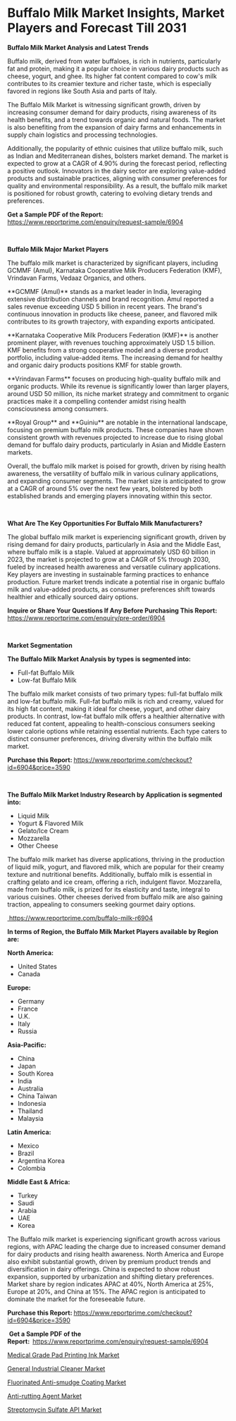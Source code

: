 <p><h1>Buffalo Milk Market Insights, Market Players and Forecast Till 2031</h1></p><p><strong>Buffalo Milk Market Analysis and Latest Trends</strong></p>
<p><p>Buffalo milk, derived from water buffaloes, is rich in nutrients, particularly fat and protein, making it a popular choice in various dairy products such as cheese, yogurt, and ghee. Its higher fat content compared to cow's milk contributes to its creamier texture and richer taste, which is especially favored in regions like South Asia and parts of Italy.</p><p>The Buffalo Milk Market is witnessing significant growth, driven by increasing consumer demand for dairy products, rising awareness of its health benefits, and a trend towards organic and natural foods. The market is also benefiting from the expansion of dairy farms and enhancements in supply chain logistics and processing technologies. </p><p>Additionally, the popularity of ethnic cuisines that utilize buffalo milk, such as Indian and Mediterranean dishes, bolsters market demand. The market is expected to grow at a CAGR of 4.90% during the forecast period, reflecting a positive outlook. Innovators in the dairy sector are exploring value-added products and sustainable practices, aligning with consumer preferences for quality and environmental responsibility. As a result, the buffalo milk market is positioned for robust growth, catering to evolving dietary trends and preferences.</p></p>
<p><strong>Get a Sample PDF of the Report:&nbsp;</strong> <a href="https://www.reportprime.com/enquiry/request-sample/6904?utm_campaign=1549&utm_medium=2&utm_source=Github&utm_content=ia&utm_term=18102024&utm_id=buffalo-milk">https://www.reportprime.com/enquiry/request-sample/6904</a></p>
<p>&nbsp;</p>
<p><strong>Buffalo Milk Major Market Players</strong></p>
<p><p>The buffalo milk market is characterized by significant players, including GCMMF (Amul), Karnataka Cooperative Milk Producers Federation (KMF), Vrindavan Farms, Vedaaz Organics, and others. </p><p>**GCMMF (Amul)** stands as a market leader in India, leveraging extensive distribution channels and brand recognition. Amul reported a sales revenue exceeding USD 5 billion in recent years. The brand's continuous innovation in products like cheese, paneer, and flavored milk contributes to its growth trajectory, with expanding exports anticipated.</p><p>**Karnataka Cooperative Milk Producers Federation (KMF)** is another prominent player, with revenues touching approximately USD 1.5 billion. KMF benefits from a strong cooperative model and a diverse product portfolio, including value-added items. The increasing demand for healthy and organic dairy products positions KMF for stable growth.</p><p>**Vrindavan Farms** focuses on producing high-quality buffalo milk and organic products. While its revenue is significantly lower than larger players, around USD 50 million, its niche market strategy and commitment to organic practices make it a compelling contender amidst rising health consciousness among consumers.</p><p>**Royal Group** and **Guiniu** are notable in the international landscape, focusing on premium buffalo milk products. These companies have shown consistent growth with revenues projected to increase due to rising global demand for buffalo dairy products, particularly in Asian and Middle Eastern markets.</p><p>Overall, the buffalo milk market is poised for growth, driven by rising health awareness, the versatility of buffalo milk in various culinary applications, and expanding consumer segments. The market size is anticipated to grow at a CAGR of around 5% over the next few years, bolstered by both established brands and emerging players innovating within this sector.</p></p>
<p>&nbsp;</p>
<p><strong>What Are The Key Opportunities For Buffalo Milk Manufacturers?</strong></p>
<p><p>The global buffalo milk market is experiencing significant growth, driven by rising demand for dairy products, particularly in Asia and the Middle East, where buffalo milk is a staple. Valued at approximately USD 60 billion in 2023, the market is projected to grow at a CAGR of 5% through 2030, fueled by increased health awareness and versatile culinary applications. Key players are investing in sustainable farming practices to enhance production. Future market trends indicate a potential rise in organic buffalo milk and value-added products, as consumer preferences shift towards healthier and ethically sourced dairy options.</p></p>
<p><strong>Inquire or Share Your Questions If Any Before Purchasing This Report:</strong> <a href="https://www.reportprime.com/enquiry/pre-order/6904?utm_campaign=1549&utm_medium=2&utm_source=Github&utm_content=ia&utm_term=18102024&utm_id=buffalo-milk">https://www.reportprime.com/enquiry/pre-order/6904</a></p>
<p>&nbsp;</p>
<p><strong>Market Segmentation</strong></p>
<p><strong>The Buffalo Milk Market Analysis by types is segmented into:</strong></p>
<p><ul><li>Full-fat Buffalo Milk</li><li>Low-fat Buffalo Milk</li></ul></p>
<p><p>The buffalo milk market consists of two primary types: full-fat buffalo milk and low-fat buffalo milk. Full-fat buffalo milk is rich and creamy, valued for its high fat content, making it ideal for cheese, yogurt, and other dairy products. In contrast, low-fat buffalo milk offers a healthier alternative with reduced fat content, appealing to health-conscious consumers seeking lower calorie options while retaining essential nutrients. Each type caters to distinct consumer preferences, driving diversity within the buffalo milk market.</p></p>
<p><strong>Purchase this Report:&nbsp;</strong><a href="https://www.reportprime.com/checkout?id=6904&price=3590&utm_campaign=1549&utm_medium=2&utm_source=Github&utm_content=ia&utm_term=18102024&utm_id=buffalo-milk">https://www.reportprime.com/checkout?id=6904&price=3590</a></p>
<p>&nbsp;</p>
<p><strong>The Buffalo Milk Market Industry Research by Application is segmented into:</strong></p>
<p><ul><li>Liquid Milk</li><li>Yogurt & Flavored Milk</li><li>Gelato/Ice Cream</li><li>Mozzarella</li><li>Other Cheese</li></ul></p>
<p><p>The buffalo milk market has diverse applications, thriving in the production of liquid milk, yogurt, and flavored milk, which are popular for their creamy texture and nutritional benefits. Additionally, buffalo milk is essential in crafting gelato and ice cream, offering a rich, indulgent flavor. Mozzarella, made from buffalo milk, is prized for its elasticity and taste, integral to various cuisines. Other cheeses derived from buffalo milk are also gaining traction, appealing to consumers seeking gourmet dairy options.</p></p>
<p><a href="https://www.reportprime.com/buffalo-milk-r6904?utm_campaign=1549&utm_medium=2&utm_source=Github&utm_content=ia&utm_term=18102024&utm_id=buffalo-milk">&nbsp;https://www.reportprime.com/buffalo-milk-r6904</a></p>
<p><strong>In terms of Region, the Buffalo Milk Market Players available by Region are:</strong></p>
<p>
    <p> <strong> North America: </strong>
        <ul>
            <li>United States</li>
            <li>Canada</li>
        </ul>
        </p> 
    <p> <strong> Europe: </strong>
        <ul>
            <li>Germany</li>
            <li>France</li>
            <li>U.K.</li>
            <li>Italy</li>
            <li>Russia</li>
        </ul>
        </p> 
    <p> <strong> Asia-Pacific: </strong>
        <ul>
            <li>China</li>
            <li>Japan</li>
            <li>South Korea</li>
            <li>India</li>
            <li>Australia</li>
            <li>China Taiwan</li>
            <li>Indonesia</li>
            <li>Thailand</li>
            <li>Malaysia</li>
        </ul>
        </p> 
    <p> <strong> Latin America: </strong>
        <ul>
            <li>Mexico</li>
            <li>Brazil</li>
            <li>Argentina Korea</li>
            <li>Colombia</li>
        </ul>
        </p> 
    <p> <strong> Middle East & Africa: </strong>
        <ul>
            <li>Turkey</li>
            <li>Saudi</li>
            <li>Arabia</li>
            <li>UAE</li>
            <li>Korea</li>
        </ul>
    </p>
    </p>
<p><p>The Buffalo milk market is experiencing significant growth across various regions, with APAC leading the charge due to increased consumer demand for dairy products and rising health awareness. North America and Europe also exhibit substantial growth, driven by premium product trends and diversification in dairy offerings. China is expected to show robust expansion, supported by urbanization and shifting dietary preferences. Market share by region indicates APAC at 40%, North America at 25%, Europe at 20%, and China at 15%. The APAC region is anticipated to dominate the market for the foreseeable future.</p></p>
<p><strong>Purchase this Report: </strong><a href="https://www.reportprime.com/checkout?id=6904&price=3590&utm_campaign=1549&utm_medium=2&utm_source=Github&utm_content=ia&utm_term=18102024&utm_id=buffalo-milk">https://www.reportprime.com/checkout?id=6904&price=3590</a></p>
<p>&nbsp;<strong>Get a Sample PDF of the Report:&nbsp;&nbsp;</strong><a href="https://www.reportprime.com/enquiry/request-sample/6904?utm_campaign=1549&utm_medium=2&utm_source=Github&utm_content=ia&utm_term=18102024&utm_id=buffalo-milk">https://www.reportprime.com/enquiry/request-sample/6904</a></p>
<p><strong></strong></p>
<p><p><a href="https://www.linkedin.com/pulse/sustainability-trends-medical-grade-pad-printing-ink-industry-iab0c?utm_campaign=1549&utm_medium=2&utm_source=Github&utm_content=ia&utm_term=18102024&utm_id=buffalo-milk">Medical Grade Pad Printing Ink Market</a></p><p><a href="https://www.linkedin.com/pulse/general-industrial-cleaner-market-overview-regional-outlook-84nmc?utm_campaign=1549&utm_medium=2&utm_source=Github&utm_content=ia&utm_term=18102024&utm_id=buffalo-milk">General Industrial Cleaner Market</a></p><p><a href="https://www.linkedin.com/pulse/fluorinated-anti-smudge-coating-market-research-report-exploring-ppvuc?utm_campaign=1549&utm_medium=2&utm_source=Github&utm_content=ia&utm_term=18102024&utm_id=buffalo-milk">Fluorinated Anti-smudge Coating Market</a></p><p><a href="https://www.linkedin.com/pulse/emerging-anti-rutting-agent-market-opportunities-analysis-h1yrc?utm_campaign=1549&utm_medium=2&utm_source=Github&utm_content=ia&utm_term=18102024&utm_id=buffalo-milk">Anti-rutting Agent Market</a></p><p><a href="https://www.linkedin.com/pulse/streptomycin-sulfate-api-market-outlook-complete-industry-analysis-qjvsc?utm_campaign=1549&utm_medium=2&utm_source=Github&utm_content=ia&utm_term=18102024&utm_id=buffalo-milk">Streptomycin Sulfate API Market</a></p></p>